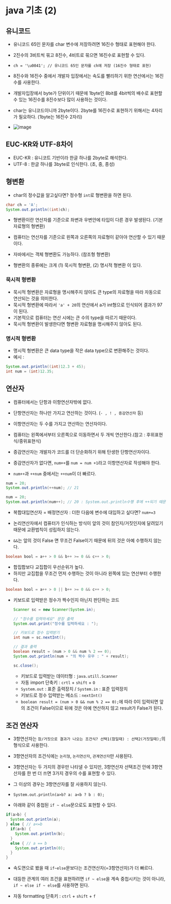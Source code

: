 # java 기초 (2)

## 유니코드
- 유니코드 65인 문자를 char 변수에 저장하려면 16진수 형태로 표현해야 한다.
- 2진수의 3비트씩 묶고 8진수, 4비트로 묶으면 16진수로 표현할 수 있다. 
- `ch = '\u0041'; // 유니코드 65인 문자를 ch에 저장 (16진수 형태로 표현)`

- 8진수와 16진수 중에서 개발자 입장에서는 속도를 빨리하기 위한 연산에서는 16진수를 사용한다. 
- 개발자입장에서 byte가 단위이기 때문에 1byte인 8bit를 4bit씩의 배수로 표현할 수 있는 16진수를 8진수보다 많이 사용하는 것이다. 

- char는 유니코드이니까 2byte이다. 2byte를 16진수로 표현하기 위해서는 4자리가 필요하다. (1byte는 16진수 2자리)
- ![image](https://user-images.githubusercontent.com/77392444/110401492-00787280-80bd-11eb-9d8d-8db1041b29b1.png)



## EUC-KR와 UTF-8차이
- EUC-KR : 유니코트 기반이라 한글 하나를 2byte로 해석한다. 
- UTF-8 : 한글 하나를 3byte로 인식한다. (초, 중, 종성)

## 형변환
- char의 정수값을 알고싶다면? 정수형 `int`로 형변환을 하면 된다. 

```java
char ch = 'A';
System.out.println((int)ch);
```

- 형변환이란 연산자를 기준으로 좌변과 우변안에 타입이 다른 경우 발생된다. (기본자료형의 형변환)
- 컴퓨터는 연산자를 기준으로 왼쪽과 오른쪽의 자료형이 같아야 연산할 수 있기 때문이다. 

- 자바에서는 객체 형변환도 가능하다. (참조형 형변환)

- 형변환의 종류에는 크게 (1) 묵시적 형변환, (2) 명시적 형변환 이 있다.

### 묵시적 형변환
- 묵시적 형변환은 자료형을 명시해주지 않아도 큰 type의 자료형을 따라 자동으로 연산되는 것을 의미한다. 
- 묵시적 형변환에 따라서 `'a' + 20`의 연산에서 a가 int형으로 인식되어 결과가 97이 된다. 
- 기본적으로 컴퓨터는 연산 시에는 큰 수의 type을 따르기 때문이다. 
- 묵시적 형변환이 발생한다면 형변환 자료형을 명시해주지 않아도 된다. 

### 명시적 형변환
- 명시적 형변환은 큰 data type을 작은 data type으로 변환해주는 것이다.
- 예시 : 

```java
System.out.println((int)12.3 + 45);
int num = (int)12.35;
```

## 연산자
- 컴퓨터에서는 단항과 이항연산자밖에 없다.
- 단항연산자는 하나만 가지고 연산하는 것이다. (`- , ! , 증감연산자` 등)
- 이항연산자는 두 수를 가지고 연산하는 연산자이다. 
- 컴퓨터는 왼쪽에서부터 오른쪽으로 이동하면서 두 개씩 연산한다.(참고 : 후위표현식/중위표현식)

- 증감연산자는 개발자가 코드를 더 단순화하기 위해 탄생한 단항연산자이다. 
- 증감연산자가 없다면, `num++`를 `num = num +1`라고 이항연산자로 작성해야 한다.
- `num++`과 `++num` 중에서는 `++num`이 더 빠르다.

```java
num = 20;
System.out.println(++num); // 21

num = 20;
System.out.println(num++); // 20 : System.out.println수행 후에 ++되기 때문이다.
```

- 복합대입연산자 = 배정연산자 : 더한 다음에 변수에 대입하고 싶다면? `num+=3`

- 논리연산자에서 컴퓨터가 인식하는 방식이 앞의 것이 참인지/거짓인지에 달려있기 때문에 교환법칙이 성립하지 않는다. 
- `&&`는 앞의 것이 False 면 무조건 False이기 때문에 뒤의 것은 아예 수행하지 않는다. 

```java
boolean bool = a++ > 0 && b++ >= 0 && c++ > 0;
```

- 합집합보다 교집합이 우선순위가 높다.
- 하지만 교집합을 무조건 먼저 수행하는 것이 아니라 왼쪽에 있는 연산부터 수행한다. 

```java
boolean bool = a++ > 0 || b++ >= 0 && c++ > 0;
```

- 키보드로 입력받은 정수가 짝수인지 아닌지 판단하는 코드 

  ```java
  Scanner sc = new Scanner(System.in);

  // "정수를 입력하세요" 문장 출력
  System.out.print("정수를 입력하세요 : ");

  // 키보드로 정수 입력받기
  int num = sc.nextInt();

  // 결과 출력
  boolean result = (num > 0 && num % 2 == 0); 
  System.out.println(num + "의 짝수 유무 : " + result);

  sc.close();
  ```

  - 키보드로 입력받는 데이터형 : `java.utill.Scanner`
  - 자동 import 단축키 : `crtl` + `shift` + `O`
  - `System.out` : 표준 출력장치 / `System.in` : 표준 입력장치
  - 키보드로 정수 입력받는 메소드  : `nextInt()`
  - `boolean result = (num > 0 && num % 2 == 0);`에 따라 0이 입력되면 앞의 조건이 False이므로 뒤에 것은 아예 연산하지 않고 result가 False가 된다. 


## 조건 연산자
- 3항연산자는 `참/거짓으로 결과가 나오는 조건식? 선택1(참일때) : 선택2(거짓일때);`의 형식으로 사용한다.
- 3항연산자의 조건식에는 `논리형`, `논리연산자`, `관계연산자`만 사용된다.

- 3항연산자는 두 가지의 경우만 나타낼 수 있지만, 3항연산자 선택조건 안에 3항연산자를 한 번 더 쓰면 3가지 경우의 수를 표현할 수 있다.
- 그 이상의 경우는 3항연산자를 잘 사용하지 않는다.
- `System.out.println(a>b? a: a<b ? b : 0);`
- 아래와 같이 중첩된 `if ~ else`문으로도 표현할 수 있다. 

```java
if(a>b) {
  System.out.println(a);
} else { // a<=b
  if(a<b) {
    System.out.println(b);
  }
  else { // a == b
    System.out.println(0);
  }
}
```

- 속도면으로 봤을 때 `if~else`문보다는 조건연산자(=3항연산자)가 더 빠르다.

- 대등한 관계의 여러 조건을 표현하려면 `if ~ else`을 계속 중첩시키는 것이 아니라, `if ~ else if ~ else`를 사용하면 된다. 

- 자동 formatting 단축키 : `ctrl` + `shift` + `f`

